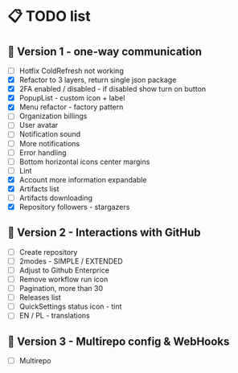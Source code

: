 # 📋 TODO list

## 🚀 Version 1 - one-way communication

- [ ] Hotfix ColdRefresh not working
- [x] Refactor to 3 layers, return single json package
- [x] 2FA enabled / disabled - if disabled show turn on button
- [x] PopupList - custom icon + label
- [x] Menu refactor - factory pattern
- [ ] Organization billings
- [ ] User avatar
- [ ] Notification sound
- [ ] More notifications
- [ ] Error handling
- [ ] Bottom horizontal icons center margins
- [ ] Lint
- [x] Account more information expandable
- [x] Artifacts list
- [ ] Artifacts downloading
- [x] Repository followers - stargazers

## 🌟 Version 2 - Interactions with GitHub
- [ ] Create repository
- [ ] 2modes - SIMPLE / EXTENDED
- [ ] Adjust to Github Enterprice
- [ ] Remove workflow run icon
- [ ] Pagination, more than 30
- [ ] Releases list
- [ ] QuickSettings status icon - tint
- [ ] EN / PL - translations

## 🎯 Version 3 - Multirepo config & WebHooks

- [ ] Multirepo
